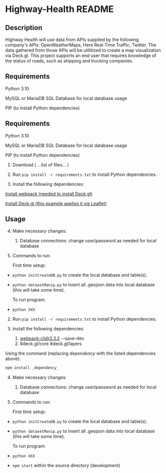 ﻿# Highway-Health README

## Description

Highway Health will use data from APIs supplied by the following company's APIs: OpenWeatherMaps, Here Real-Time Traffic, Twitter. The data gathered from those APIs will be utilitized to create a map visualization via Deck.gl. This project supports an end user that requires knowledge of the status of roads, such as shipping and trucking companies. 


## Requirements

Python 3.10

MySQL or MariaDB SQL Database for local database usage

PIP (to install Python dependencies)

## Requirements

Python 3.10

MySQL or MariaDB SQL Database for local database usage


PIP (to install Python dependencies)
1. Download ( ...list of files... )

2. Run `pip install -r requirements.txt` to install Python dependencies. 

3. Install the following dependencies: 

[Install webpack (needed to install Deck.gl)](https://github.com/webpack/webpack "Webpack Github")

[Install Deck.gl (this example applies it via Leaflet)](https://github.com/visgl/deck.gl/tree/8.7-release/examples/get-started/pure-js/leaflet "Deck.gl Github")


## Usage

4. Make necessary changes: 
    1. Database connections: change user/password as needed for local database


5. Commands to run:

   First time setup: 

* `python initCreateDB.py` to create the local database and table(s).
* `python datasetManip.py` to insert all .geojson data into local database (this will take some time).

   To run program: 
   
* `python XXX`

2. Run `pip install -r requirements.txt` to install Python dependencies. 

3. Install the following dependencies: 
    1. webpack-cli@3.3.2 --save-dev
    2. #deck.gl/core #deck.gl/layers  

Using the command (replacing _dependency_ with the listed dependencies above): 
```bash
npm install _dependency_
```

4. Make necessary changes: 
    1. Database connections: change user/password as needed for local database


5. Commands to run:

   First time setup: 

* `python initCreateDB.py` to create the local database and table(s).
* `python datasetManip.py` to insert all .geojson data into local database (this will take some time).

   To run program: 
   
* `python XXX`
* `npm start` within the source directory (development)
